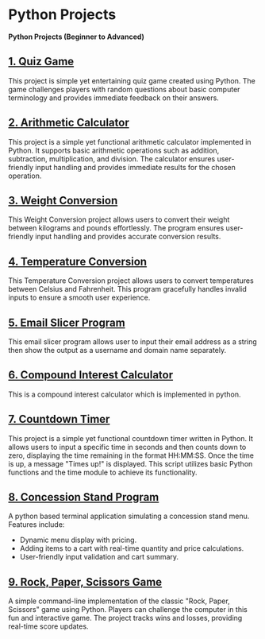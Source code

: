# Python Projects
 <b>Python Projects (Beginner to Advanced)</b>

## <a href="Quiz_Game/quiz_game.py">1. Quiz Game</a>
<p>This project is simple yet entertaining quiz game created using Python. The game challenges players with random questions
about basic computer terminology and provides immediate feedback on their answers.</p>

## <a href="Arithmetic_Calculator/calculator.py">2. Arithmetic Calculator</a>
<p>This project is a simple yet functional arithmetic calculator implemented in Python. It supports basic arithmetic 
operations such as addition, subtraction, multiplication, and division. The calculator ensures user-friendly input
handling and provides immediate results for the chosen operation.</p>

## <a href="Weight_Conversion/weight_conversion.py">3. Weight Conversion</a>
<p>This Weight Conversion project allows users to convert their weight between kilograms and pounds effortlessly. The
program ensures user-friendly input handling and provides accurate conversion results.</p>

## <a href="Temperature_Conversion/temperature.py">4. Temperature Conversion</a>
<p>This Temperature Conversion project allows users to convert temperatures between Celsius and Fahrenheit. This program
gracefully handles invalid inputs to ensure a smooth user experience.</p>

## <a href="Email_Slicer/email_slicer.py">5. Email Slicer Program</a>
<p>This email slicer program allows user to input their email address as a string then show the output as a username and
domain name separately.</p>

## <a href="Compund_Interest_Calculator/compund_interest.py">6. Compound Interest Calculator</a>
<p>This is a compound interest calculator which is implemented in python.</p>

## <a href="Countdown_timer/countdown_timer.py">7. Countdown Timer</a>
<p>This project is a simple yet functional countdown timer written in Python. It allows users to input a specific time 
in seconds and then counts down to zero, displaying the time remaining in the format HH:MM:SS. Once the time is up, 
a message "Times up!" is displayed. This script utilizes basic Python functions and the time module to achieve 
its functionality.</p>

## <a href="Concession_Stand_Program/concession_stand.py">8. Concession Stand Program</a>
<p>A python based terminal application simulating a concession stand menu. Features include: </p>
<ul>
    <li>Dynamic menu display with pricing.</li>
    <li>Adding items to a cart with real-time quantity and price calculations.</li>
    <li>User-friendly input validation and cart summary.</li>
</ul>

## <a href="Rock_Paper_Scissors/alternate_version.py">9. Rock, Paper, Scissors Game</a>
<p>A simple command-line implementation of the classic "Rock, Paper, Scissors" game using Python. Players can challenge
the computer in this fun and interactive game. The project tracks wins and losses, providing real-time score updates.</p>